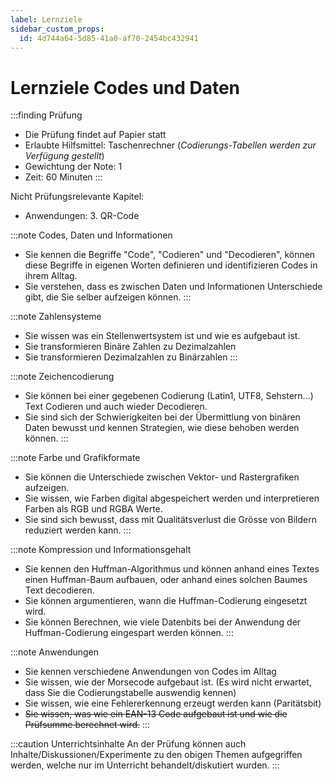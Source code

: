 ```yaml
---
label: Lernziele
sidebar_custom_props:
  id: 4d744a64-5d85-41a0-af70-2454bc432941
---
```


# Lernziele Codes und Daten

:::finding Prüfung
- Die Prüfung findet auf Papier statt
- Erlaubte Hilfsmittel: Taschenrechner (*Codierungs-Tabellen werden zur Verfügung gestellt*)
- Gewichtung der Note: 1
- Zeit: 60 Minuten
:::

Nicht Prüfungsrelevante Kapitel:
- Anwendungen: 3. QR-Code

:::note Codes, Daten und Informationen
- Sie kennen die Begriffe "Code", "Codieren" und "Decodieren", können diese Begriffe in eigenen Worten definieren und identifizieren Codes in ihrem Alltag.
- Sie verstehen, dass es zwischen Daten und Informationen Unterschiede gibt, die Sie selber aufzeigen können.
:::

:::note Zahlensysteme
- Sie wissen was ein Stellenwertsystem ist und wie es aufgebaut ist.
- Sie transformieren Binäre Zahlen zu Dezimalzahlen
- Sie transformieren Dezimalzahlen zu Binärzahlen
:::

:::note Zeichencodierung
- Sie können bei einer gegebenen Codierung (Latin1, UTF8, Sehstern...) Text Codieren und auch wieder Decodieren.
- Sie sind sich der Schwierigkeiten bei der Übermittlung von binären Daten bewusst und kennen Strategien, wie diese behoben werden können.
:::

:::note Farbe und Grafikformate
- Sie können die Unterschiede zwischen Vektor- und Rastergrafiken aufzeigen.
- Sie wissen, wie Farben digital abgespeichert werden und interpretieren Farben als RGB und RGBA Werte.
- Sie sind sich bewusst, dass mit Qualitätsverlust die Grösse von Bildern reduziert werden kann.
:::

:::note Kompression und Informationsgehalt
- Sie kennen den Huffman-Algorithmus und können anhand eines Textes einen Huffman-Baum aufbauen, oder anhand eines solchen Baumes Text decodieren.
- Sie können argumentieren, wann die Huffman-Codierung eingesetzt wird.
- Sie können Berechnen, wie viele Datenbits bei der Anwendung der Huffman-Codierung eingespart werden können.
:::

:::note Anwendungen
- Sie kennen verschiedene Anwendungen von Codes im Alltag
- Sie wissen, wie der Morsecode aufgebaut ist. (Es wird nicht erwartet, dass Sie die Codierungstabelle auswendig kennen)
- Sie wissen, wie eine Fehlererkennung erzeugt werden kann (Paritätsbit)
- ~~Sie wissen, was wie ein EAN-13 Code aufgebaut ist und wie die Prüfsumme berechnet wird.~~
:::

:::caution Unterrichtsinhalte
An der Prüfung können auch Inhalte/Diskussionen/Experimente zu den obigen Themen aufgegriffen werden, welche nur im Unterricht behandelt/diskutiert wurden.
:::

